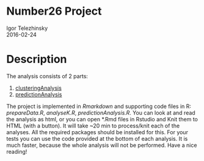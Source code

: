 # Number26 Project
Igor Telezhinsky  
2016-02-24  

# Description

The analysis consists of 2 parts:

1. [clusteringAnalysis](clusteringAnalysis.html)
2. [predictionAnalysis](predictionAnalysis.html)

The project is implemented in *Rmarkdown* and supporting code files in R: *prepareData.R*, *analyseK.R*, *predictionAnalysis.R*. You can look at and read the analysis as html, or you can open *.Rmd files in Rstudio and Knit them to HTML (with a button). It will take ~20 min to process/knit each of the analyses. All the required packages should be installed for this. For your tests you can use the code provided at the bottom of each analysis. It is much faster, because the whole analysis will not be performed. Have a nice reading!  
